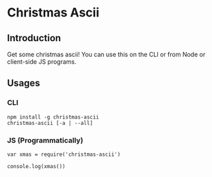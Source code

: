 # Christmas Ascii

## Introduction

Get some christmas ascii! You can use this on the CLI or from Node or client-side JS programs.

## Usages

### CLI

```
npm install -g christmas-ascii
christmas-ascii [-a | --all]
```

### JS (Programmatically)

```
var xmas = require('christmas-ascii')

console.log(xmas())
```

